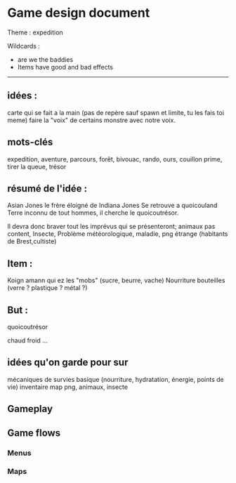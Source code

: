 # Game design document

Theme : expedition

Wildcards :

- are we the baddies
- Items have good and bad effects

---

## idées :

carte qui se fait a la main (pas de repère sauf spawn et limite, tu les fais toi meme)
faire la "voix" de certains monstre avec notre voix.


## mots-clés

expedition, aventure, parcours, forêt, bivouac, rando,
ours, couillon prime, tirer la queue, trésor

## résumé de l'idée :

Asian Jones le frère éloigné de Indiana Jones
Se retrouve a quoicouland
Terre inconnu de tout hommes, il cherche le quoicoutrésor.

Il devra donc braver tout les imprévus qui se présenteront;
animaux pas content,
Insecte,
Problème météorologique,
maladie,
png étrange (habitants de Brest,cultiste)

## Item :

Koign amann qui ez les "mobs" (sucre, beurre, vache)
Nourriture 
bouteilles (verre ? plastique ? métal ?)



## But :

quoicoutrésor

chaud froid ...


## idées qu'on garde pour sur

mécaniques de survies basique (nourriture, hydratation, énergie, points de vie)
inventaire
map
png, animaux, insecte


## Gameplay





## Game flows

### Menus

### Maps
